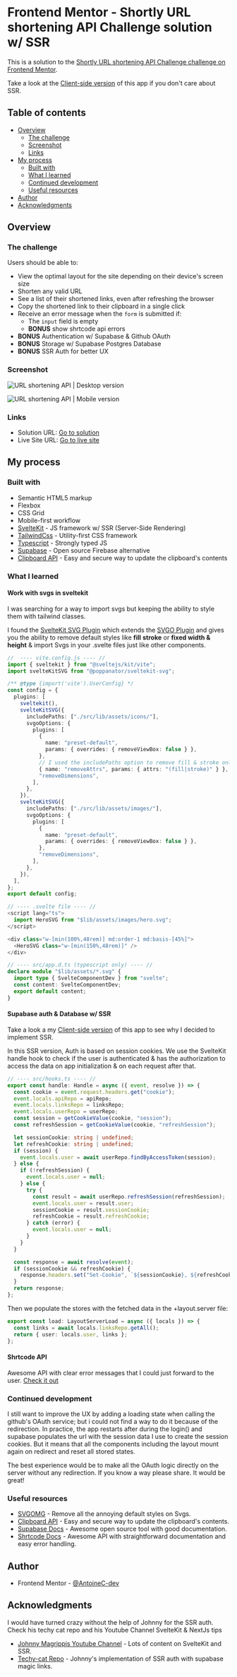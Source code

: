 # Frontend Mentor - Shortly URL shortening API Challenge solution w/ SSR

This is a solution to the [Shortly URL shortening API Challenge challenge on Frontend Mentor](https://www.frontendmentor.io/challenges/url-shortening-api-landing-page-2ce3ob-G).

Take a look at the [Client-side version](https://github.com/AntoineC-dev/url-shortening-api) of this app if you don't care about SSR.

## Table of contents

- [Overview](#overview)
  - [The challenge](#the-challenge)
  - [Screenshot](#screenshot)
  - [Links](#links)
- [My process](#my-process)
  - [Built with](#built-with)
  - [What I learned](#what-i-learned)
  - [Continued development](#continued-development)
  - [Useful resources](#useful-resources)
- [Author](#author)
- [Acknowledgments](#acknowledgments)

## Overview

### The challenge

Users should be able to:

- View the optimal layout for the site depending on their device's screen size
- Shorten any valid URL
- See a list of their shortened links, even after refreshing the browser
- Copy the shortened link to their clipboard in a single click
- Receive an error message when the `form` is submitted if:
  - The `input` field is empty
  - **BONUS** show shrtcode api errors
- **BONUS** Authentication w/ Supabase & Github OAuth
- **BONUS** Storage w/ Supabase Postgres Database
- **BONUS** SSR Auth for better UX

### Screenshot

![URL shortening API | Desktop version](./fullpage-desktop.png)

![URL shortening API | Mobile version](./fullpage-mobile.png)

### Links

- Solution URL: [Go to solution](https://www.frontendmentor.io/solutions/url-shortening-api-sveltekit-ts-tailwind-supabase-ssr-auth-mRYfojxTTh)
- Live Site URL: [Go to live site](https://url-shortening-api-ssr.vercel.app/)

## My process

### Built with

- Semantic HTML5 markup
- Flexbox
- CSS Grid
- Mobile-first workflow
- [SvelteKit](https://kit.svelte.dev/) - JS framework w/ SSR (Server-Side Rendering)
- [TailwindCss](https://tailwindcss.com/) - Utility-first CSS framework
- [Typescript](https://www.typescriptlang.org/) - Strongly typed JS
- [Supabase](https://supabase.com/) - Open source Firebase alternative
- [Clipboard API](https://developer.mozilla.org/en-US/docs/Web/API/Clipboard_API) - Easy and secure way to update the clipboard's contents

### What I learned

#### Work with svgs in sveltekit

I was searching for a way to import svgs but keeping the ability to style them with tailwind classes.

I found the [SvelteKit SVG Plugin](https://github.com/poppa/sveltekit-svg) which extends the [SVGO Plugin](https://github.com/svg/svgo) and gives you the ability to remove default styles like **fill** **stroke** or **fixed width & height** & import Svgs in your .svelte files just like other components.

```ts
//  ---- vite.config.js ---- //
import { sveltekit } from "@sveltejs/kit/vite";
import svelteKitSVG from "@poppanator/sveltekit-svg";

/** @type {import('vite').UserConfig} */
const config = {
  plugins: [
    sveltekit(),
    svelteKitSVG({
      includePaths: ["./src/lib/assets/icons/"],
      svgoOptions: {
        plugins: [
          {
            name: "preset-default",
            params: { overrides: { removeViewBox: false } },
          },
          // I used the includePaths option to remove fill & stroke only for the svgs in the icons folder
          { name: "removeAttrs", params: { attrs: "(fill|stroke)" } },
          "removeDimensions",
        ],
      },
    }),
    svelteKitSVG({
      includePaths: ["./src/lib/assets/images/"],
      svgoOptions: {
        plugins: [
          {
            name: "preset-default",
            params: { overrides: { removeViewBox: false } },
          },
          "removeDimensions",
        ],
      },
    }),
  ],
};
export default config;

// ---- .svelte file ---- //
<script lang="ts">
  import HeroSVG from "$lib/assets/images/hero.svg";
</script>

<div class="w-[min(100%,48rem)] md:order-1 md:basis-[45%]">
  <HeroSVG class="w-[min(150%,48rem)]" />
</div>

// ---- src/app.d.ts (typescript only) ---- //
declare module "$lib/assets/*.svg" {
  import type { SvelteComponentDev } from "svelte";
  const content: SvelteComponentDev;
  export default content;
}
```

#### Supabase auth & Database w/ SSR

Take a look a my [Client-side version](https://github.com/AntoineC-dev/url-shortening-api) of this app to see why I decided to implement SSR.

In this SSR version, Auth is based on session cookies. We use the SvelteKit handle hook to check if the user is authenticated & has the authorization to access the data on app initialization & on each request after that.

```ts
// ---- src/hooks.ts ---- //
export const handle: Handle = async ({ event, resolve }) => {
  const cookie = event.request.headers.get("cookie");
  event.locals.apiRepo = apiRepo;
  event.locals.linksRepo = linksRepo;
  event.locals.userRepo = userRepo;
  const session = getCookieValue(cookie, "session");
  const refreshSession = getCookieValue(cookie, "refreshSession");

  let sessionCookie: string | undefined;
  let refreshCookie: string | undefined;
  if (session) {
    event.locals.user = await userRepo.findByAccessToken(session);
  } else {
    if (!refreshSession) {
      event.locals.user = null;
    } else {
      try {
        const result = await userRepo.refreshSession(refreshSession);
        event.locals.user = result.user;
        sessionCookie = result.sessionCookie;
        refreshCookie = result.refreshCookie;
      } catch (error) {
        event.locals.user = null;
      }
    }
  }

  const response = await resolve(event);
  if (sessionCookie && refreshCookie) {
    response.headers.set("Set-Cookie", `${sessionCookie}, ${refreshCookie}`);
  }
  return response;
};
```

Then we populate the stores with the fetched data in the +layout.server file:

```ts
export const load: LayoutServerLoad = async ({ locals }) => {
  const links = await locals.linksRepo.getAll();
  return { user: locals.user, links };
};
```

#### Shrtcode API

Awesome API with clear error messages that I could just forward to the user. [Check it out](https://shrtco.de/)

### Continued development

I still want to improve the UX by adding a loading state when calling the github's OAuth service; but i could not find a way to do it because of the redirection. In practice, the app restarts after during the login() and supabase populates the url with the session data I use to create the session cookies. But it means that all the components including the layout mount again on redirect and reset all stored states.

The best experience would be to make all the OAuth logic directly on the server without any redirection. If you know a way please share. It would be great!

### Useful resources

- [SVGOMG](https://jakearchibald.github.io/svgomg/) - Remove all the annoying default styles on Svgs.
- [Clipboard API](https://developer.mozilla.org/en-US/docs/Web/API/Clipboard_API) - Easy and secure way to update the clipboard's contents.
- [Supabase Docs](https://supabase.com/docs) - Awesome open source tool with good documentation.
- [Shrtcode Docs](https://shrtco.de/docs) - Awesome API with straightforward documentation and easy error handling.

## Author

- Frontend Mentor - [@AntoineC-dev](https://www.frontendmentor.io/profile/AntoineC-dev)

## Acknowledgments

I would have turned crazy without the help of Johnny for the SSR auth. Check his techy cat repo and his Youtube Channel SvelteKit & NextJs tips

- [Johnny Magrippis Youtube Channel](https://www.youtube.com/channel/UCm1ALyg61uhPoTnZBm7mY2g) - Lots of content on SvelteKit and SSR.
- [Techy-cat Repo](https://github.com/jmagrippis/techy-cat) - Johnny's implementation of SSR auth with supabase magic links.
